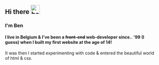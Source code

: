 ## Hi there <img src="https://github.com/samfromaway/samfromaway/blob/master/.github/images/fire.gif?raw=true" alt="hello" width="30" height="30"/>

### I'm Ben

#### I live in Belgium & I've been a <del>front-end</del> web-developer since.. '99 (I guess) when I built my first website at the age of 14!

It was then I started experimenting with code & entered the beautiful world of html & css.

<!--
**benvanlooy/benvanlooy** is a ✨ _special_ ✨ repository because its `README.md` (this file) appears on your GitHub profile.

Here are some ideas to get you started:

- 🔭 I’m currently working on ...
- 🌱 I’m currently learning ...
- 👯 I’m looking to collaborate on ...
- 🤔 I’m looking for help with ...
- 💬 Ask me about ...
- 📫 How to reach me: ...
- 😄 Pronouns: ...
- ⚡ Fun fact: ...
-->
